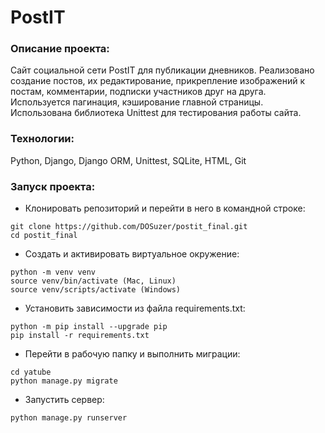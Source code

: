 # PostIT
### Описание проекта:
Сайт социальной сети PostIT для публикации дневников. Реализовано создание постов, их редактирование, прикрепление изображений к постам, комментарии, подписки участников друг на друга. Используется пагинация, кэширование главной страницы. Использована библиотека Unittest для тестирования работы сайта.
### Технологии:
Python, Django, Django ORM, Unittest, SQLite, HTML, Git
### Запуск проекта:
- Клонировать репозиторий и перейти в него в командной строке:
```
git clone https://github.com/DOSuzer/postit_final.git
cd postit_final
```
- Создать и активировать виртуальное окружение:
```
python -m venv venv 
source venv/bin/activate (Mac, Linux)
source venv/scripts/activate (Windows)
```
- Установить зависимости из файла requirements.txt:
```
python -m pip install --upgrade pip 
pip install -r requirements.txt
```
- Перейти в рабочую папку и выполнить миграции:
```
cd yatube
python manage.py migrate
```
- Запустить сервер:
```
python manage.py runserver
```
